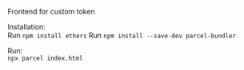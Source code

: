 Frontend for custom token

Installation:   
Run ``npm install ethers``
Run ``npm install --save-dev parcel-bundler``

Run:  
``npx parcel index.html``
